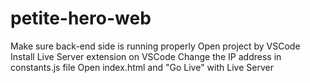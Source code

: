 # petite-hero-web

Make sure back-end side is running properly
Open project by VSCode
Install Live Server extension on VSCode
Change the IP address in constants.js file
Open index.html and "Go Live" with Live Server
